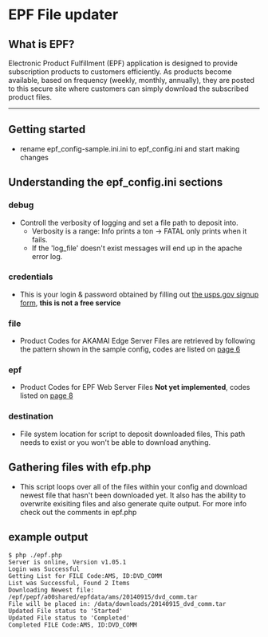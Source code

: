 # EPF File updater

## What is EPF?
Electronic Product Fulfillment (EPF) application is designed to provide subscription products to customers efficiently. As products become available, based on frequency (weekly, monthly, annually), they are posted to this secure site where customers can simply download the subscribed product files.

----
## Getting started
* rename epf_config-sample.ini.ini to epf_config.ini and start making changes


## Understanding the epf_config.ini sections

### debug
* Controll the verbosity of logging and set a file path to deposit into.
  * Verbosity is a range: Info prints a ton -> FATAL only prints when it fails.
  * If the 'log_file' doesn't exist messages will end up in the apache error log.

### credentials
* This is your login & password obtained by filling out [the usps.gov signup form]( http://ribbs.usps.gov/forms/documents/tech_guides/ps5116.pdf "usps.gov ps5116.pdf"), **this is not a free service**

### file
* Product Codes for AKAMAI Edge Server Files are retrieved by following the pattern shown in the sample config, codes are listed on [page 6](usps_epf_restapi_guide.pdf "usps epf restapi guide")

### epf
* Product Codes for EPF Web Server Files **Not yet implemented**, codes listed on [page 8](usps_epf_restapi_guide.pdf "usps epf restapi guide")

### destination
* File system location for script to deposit downloaded files, This path needs to exist or you won't be able to download anything.

## Gathering files with efp.php

* This script loops over all of the files within your config and download newest file that hasn't been downloaded yet. It also has the ability to overwrite exisiting files and also generate quite output. For more info check out the comments in epf.php


## example output

```
$ php ./epf.php
Server is online, Version v1.05.1
Login was Successful
Getting List for FILE Code:AMS, ID:DVD_COMM
List was Successful, Found 2 Items
Downloading Newest file: /epf/pepf/a00shared/epfdata/ams/20140915/dvd_comm.tar
File will be placed in: /data/downloads/20140915_dvd_comm.tar
Updated File status to 'Started'
Updated File status to 'Completed'
Completed FILE Code:AMS, ID:DVD_COMM
```
